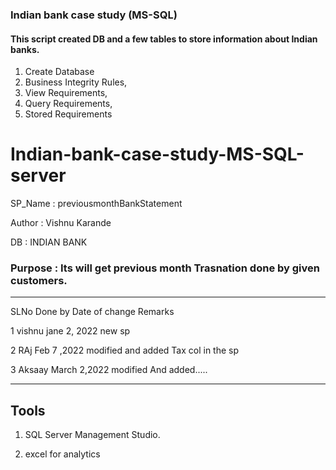 ### Indian bank case study (MS-SQL) 

#### This script created DB and a few tables to store information about Indian banks. 

1. Create Database 
2. Business Integrity Rules, 
3. View Requirements, 
4. Query Requirements, 
5. Stored Requirements 

# Indian-bank-case-study-MS-SQL-server


SP_Name	: previousmonthBankStatement  

Author	: Vishnu Karande

DB		: INDIAN BANK

###  Purpose : Its will get previous month Trasnation done by given customers.
---------------------------------------------------------------------------------------

SLNo	Done by			 Date of change			Remarks

1		vishnu			jane 2, 2022			new sp

2		RAj				Feb 7 ,2022				modified and added Tax col in the sp

3		Aksaay			March 2,2022			modified And added.....
****************************************************************************************


## Tools

1. SQL Server Management Studio. 

2. excel for analytics
